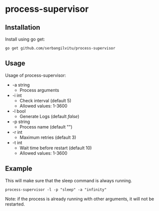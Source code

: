 # process-supervisor

## Installation

Install using go get:

```go get github.com/serbangilvitu/process-supervisor```

## Usage

Usage of process-supervisor:
- -a string
  - Process arguments
- -i int
  - Check interval (default 5)
  - Allowed values: 1-3600
- -l bool
  - Generate Logs (default *false*)
- -p string
  - Process name (default "")
- -r int
  - Maximum retries (default 3)
- -t int
   - Wait time before restart (default 10)
   - Allowed values: 1-3600
   
## Example

This will make sure that the sleep command is always running.

```process-supervisor -l -p "sleep" -a "infinity"```

Note: if the process is already running with other arguments, it will not be restarted.
